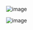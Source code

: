![image](https://github.com/user-attachments/assets/0a055fe4-1302-4f9d-811d-9b03a9ee9d12)

![image](https://github.com/user-attachments/assets/3934ea19-19eb-47b3-be4f-3e83ae9bfb07)
